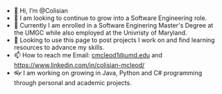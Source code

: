 - 👋 Hi, I’m @Colisian 
- 👀 I am looking to continue to grow into a Software Engineering role.
- 🌱 Currently I am enrolled in a Software Enginering Master's Degree at the UMGC while also employed at the Univristy of Maryland.
- 💞️ Looking to use this page to post projects I work on and find learning resources to advance my skills.
- 📫 How to reach me Email: cmcleod1@umd.edu and https://www.linkedin.com/in/colisian-mcleod/
- 👓 I am working on growing in Java, Python and C# programming through personal and academic projects.

<!---
Colisian/Colisian is a ✨ special ✨ repository because its `README.md` (this file) appears on your GitHub profile.
You can click the Preview link to take a look at your changes.
--->
